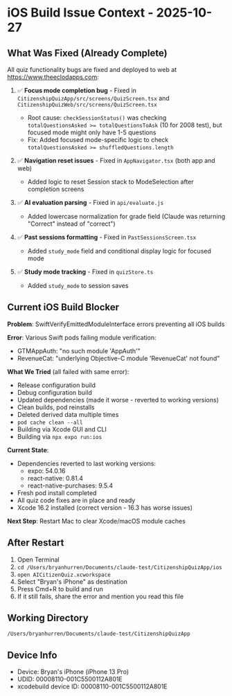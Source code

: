 # iOS Build Issue Context - 2025-10-27

## What Was Fixed (Already Complete)
All quiz functionality bugs are fixed and deployed to web at https://www.theeclodapps.com:

1. ✅ **Focus mode completion bug** - Fixed in `CitizenshipQuizApp/src/screens/QuizScreen.tsx` and `CitizenshipQuizWeb/src/screens/QuizScreen.tsx`
   - Root cause: `checkSessionStatus()` was checking `totalQuestionsAsked >= totalQuestionsToAsk` (10 for 2008 test), but focused mode might only have 1-5 questions
   - Fix: Added focused mode-specific logic to check `totalQuestionsAsked >= shuffledQuestions.length`

2. ✅ **Navigation reset issues** - Fixed in `AppNavigator.tsx` (both app and web)
   - Added logic to reset Session stack to ModeSelection after completion screens

3. ✅ **AI evaluation parsing** - Fixed in `api/evaluate.js`
   - Added lowercase normalization for grade field (Claude was returning "Correct" instead of "correct")

4. ✅ **Past sessions formatting** - Fixed in `PastSessionsScreen.tsx`
   - Added `study_mode` field and conditional display logic for focused mode

5. ✅ **Study mode tracking** - Fixed in `quizStore.ts`
   - Added `study_mode` to session saves

## Current iOS Build Blocker

**Problem**: SwiftVerifyEmittedModuleInterface errors preventing all iOS builds

**Error**: Various Swift pods failing module verification:
- GTMAppAuth: "no such module 'AppAuth'"
- RevenueCat: "underlying Objective-C module 'RevenueCat' not found"

**What We Tried** (all failed with same error):
- Release configuration build
- Debug configuration build
- Updated dependencies (made it worse - reverted to working versions)
- Clean builds, pod reinstalls
- Deleted derived data multiple times
- `pod cache clean --all`
- Building via Xcode GUI and CLI
- Building via `npx expo run:ios`

**Current State**:
- Dependencies reverted to last working versions:
  - expo: 54.0.16
  - react-native: 0.81.4
  - react-native-purchases: 9.5.4
- Fresh pod install completed
- All quiz code fixes are in place and ready
- Xcode 16.2 installed (correct version - 16.3 has worse issues)

**Next Step**: Restart Mac to clear Xcode/macOS module caches

## After Restart

1. Open Terminal
2. `cd /Users/bryanhurren/Documents/claude-test/CitizenshipQuizApp/ios`
3. `open AICitizenQuiz.xcworkspace`
4. Select "Bryan's iPhone" as destination
5. Press Cmd+R to build and run
6. If it still fails, share the error and mention you read this file

## Working Directory
`/Users/bryanhurren/Documents/claude-test/CitizenshipQuizApp`

## Device Info
- Device: Bryan's iPhone (iPhone 13 Pro)
- UDID: 00008110-001C5500112A801E
- xcodebuild device ID: 00008110-001C5500112A801E
